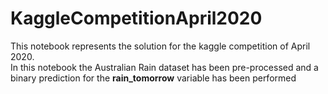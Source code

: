 # KaggleCompetitionApril2020
This notebook represents the solution for the kaggle competition of April 2020.<br>
In this notebook the Australian Rain dataset has been pre-processed and a binary prediction for the **rain_tomorrow** variable has been performed
